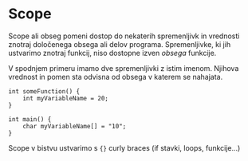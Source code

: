 # Scope

Scope ali obseg pomeni dostop do nekaterih spremenljivk in vrednosti znotraj določenega obsega ali delov programa. Spremenljivke, ki jih ustvarimo znotraj funkcij, niso dostopne izven _obsega_ funkcije.

V spodnjem primeru imamo dve spremenljivki z istim imenom. Njihova vrednost in pomen sta odvisna od obsega v katerem se nahajata.

    int someFunction() {
        int myVariableName = 20;
    }  

    int main() {
        char myVariableName[] = "10"; 
    }

Scope v bistvu ustvarimo s `{}` curly braces (if stavki, loops, funkcije...)
